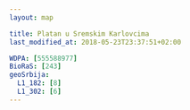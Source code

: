 ```yaml
---
layout: map

title: Platan u Sremskim Karlovcima
last_modified_at: 2018-05-23T23:37:51+02:00

WDPA: [555588977]
BioRaS: [243]
geoSrbija:
  L1_182: [8]
  L1_302: [6]
---
```

